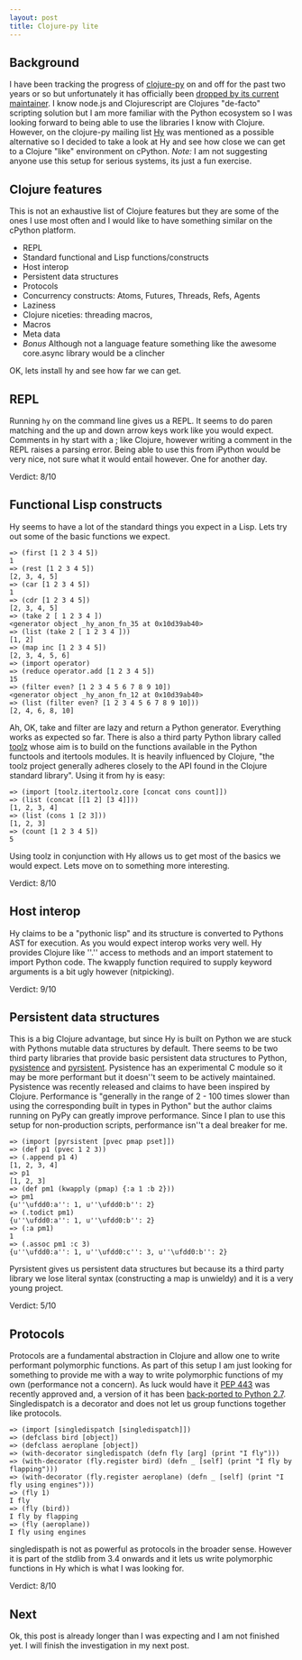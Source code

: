 ```yaml
---
layout: post
title: Clojure-py lite
---
```


## Background

I have been tracking the progress of [clojure-py][1] on and off for the past two years or so but unfortunately it has officially been [dropped by its current maintainer][2]. I know node.js and Clojurescript are Clojures "de-facto" scripting solution but I am more familiar with the Python ecosystem so I was looking forward to being able to use the libraries I know with Clojure. However, on the clojure-py mailing list [Hy][3] was mentioned as a possible alternative so I decided to take a look at Hy and see how close we can get to a Clojure "like" environment on cPython. _Note:_ I am not suggesting anyone use this setup for serious systems, its just a fun exercise.

## Clojure features

This is not an exhaustive list of Clojure features but they are some
of the ones I use most often and I would like to have something
similar on the cPython platform.

* REPL
* Standard functional and Lisp functions/constructs
* Host interop
* Persistent data structures
* Protocols
* Concurrency constructs: Atoms, Futures, Threads, Refs, Agents
* Laziness
* Clojure niceties: threading macros, 
* Macros
* Meta data
* _Bonus_ Although not a language feature something like the awesome core.async library would be a clincher

OK, lets install hy and see how far we can get.


## REPL

Running `hy` on the command line gives us a REPL. It seems to do paren matching and the up and down arrow keys work like you would expect. Comments in hy start with a ; like Clojure, however writing a comment in the REPL raises a parsing error. Being able to use this from iPython would be very nice, not sure what it would entail however. One for another day.

Verdict: 8/10

## Functional Lisp constructs

Hy seems to have a lot of the standard things you expect in a Lisp. Lets try out some of the basic functions we expect.

```
=> (first [1 2 3 4 5])
1
=> (rest [1 2 3 4 5])
[2, 3, 4, 5]
=> (car [1 2 3 4 5])
1
=> (cdr [1 2 3 4 5])
[2, 3, 4, 5]
=> (take 2 [ 1 2 3 4 ])
<generator object _hy_anon_fn_35 at 0x10d39ab40>
=> (list (take 2 [ 1 2 3 4 ]))
[1, 2]
=> (map inc [1 2 3 4 5])
[2, 3, 4, 5, 6]
=> (import operator)
=> (reduce operator.add [1 2 3 4 5])
15
=> (filter even? [1 2 3 4 5 6 7 8 9 10])
<generator object _hy_anon_fn_12 at 0x10d39ab40>
=> (list (filter even? [1 2 3 4 5 6 7 8 9 10]))
[2, 4, 6, 8, 10]
```

Ah, OK, take and filter are lazy and return a Python generator. Everything works as expected so far. There is also a third party Python library called [toolz][4] whose aim is to build on the functions available in the Python functools and itertools modules. It is heavily influenced by Clojure, "the toolz project generally adheres closely to the API found in the Clojure standard library". Using it from hy is easy:

```
=> (import [toolz.itertoolz.core [concat cons count]])
=> (list (concat [[1 2] [3 4]]))
[1, 2, 3, 4]
=> (list (cons 1 [2 3]))
[1, 2, 3]
=> (count [1 2 3 4 5])
5
```

Using toolz in conjunction with Hy allows us to get most of the basics we would expect. Lets move on to something more interesting.

Verdict: 8/10

## Host interop

Hy claims to be a "pythonic lisp" and its structure is converted to Pythons AST for execution. As you would expect interop works very well. Hy provides Clojure like ''.'' access to methods and an import statement to import Python code. The kwapply function required to supply keyword arguments is a bit ugly however (nitpicking).

Verdict: 9/10

## Persistent data structures

This is a big Clojure advantage, but since Hy is built on Python we are stuck with Pythons mutable data structures by default. There seems to be two third party libraries that provide basic persistent data structures to Python, [pysistence][5] and [pyrsistent][6]. Pysistence has an experimental C module so it may be more performant but it doesn''t seem to be actively maintained. Pysistence was recently released and claims to have been inspired by Clojure. Performance is "generally in the range of 2 - 100 times slower than using the corresponding built in types in Python" but the author claims running on PyPy can greatly improve performance. Since I plan to use this setup for non-production scripts, performance isn''t a deal breaker for me.

```
=> (import [pyrsistent [pvec pmap pset]])
=> (def p1 (pvec 1 2 3))
=> (.append p1 4)
[1, 2, 3, 4]
=> p1
[1, 2, 3]
=> (def pm1 (kwapply (pmap) {:a 1 :b 2}))
=> pm1
{u''\ufdd0:a'': 1, u''\ufdd0:b'': 2}
=> (.todict pm1)
{u''\ufdd0:a'': 1, u''\ufdd0:b'': 2}
=> (:a pm1)
1
=> (.assoc pm1 :c 3)
{u''\ufdd0:a'': 1, u''\ufdd0:c'': 3, u''\ufdd0:b'': 2}
```

Pyrsistent gives us persistent data structures but because its a third party library we lose literal syntax (constructing a map is unwieldy) and it is a very young project.

Verdict: 5/10

## Protocols

Protocols are a fundamental abstraction in Clojure and allow one to write performant polymorphic functions. As part of this setup I am just looking for something to provide me with a way to write polymorphic functions of my own (performance not a concern). As luck would have it [PEP 443][7] was recently approved and, a version of it has been [back-ported to Python 2.7][8]. Singledispatch is a decorator and does not let us group functions together like protocols.

```
=> (import [singledispatch [singledispatch]])
=> (defclass bird [object])
=> (defclass aeroplane [object])
=> (with-decorator singledispatch (defn fly [arg] (print "I fly")))
=> (with-decorator (fly.register bird) (defn _ [self] (print "I fly by flapping")))
=> (with-decorator (fly.register aeroplane) (defn _ [self] (print "I fly using engines")))
=> (fly 1)
I fly
=> (fly (bird))
I fly by flapping
=> (fly (aeroplane))
I fly using engines
```

singledispath is not as powerful as protocols in the broader sense. However it is part of the stdlib from 3.4 onwards and it lets us write polymorphic functions in Hy which is what I was looking for.

Verdict: 8/10

## Next

Ok, this post is already longer than I was expecting and I am not finished yet. I will finish the investigation in my next post.


[1]: https://github.com/halgari/clojure-py "Clojure-py"
[2]: https://groups.google.com/d/msg/clojure-py-dev/HbeNEkIG23U/61rN0wR2qDwJ "Gone"
[3]: http://hylang.org/ "Hy"
[4]: http://toolz.readthedocs.org/ "toolz"
[5]: http://pythonhosted.org/pysistence/ "Pysistence"
[6]: http://pyrsistent.readthedocs.org/en/latest/ "Pyrsistent"
[7]: http://www.python.org/dev/peps/pep-0443/ "PEP 443"
[8]: https://pypi.python.org/pypi/singledispatch "singledispatch"
